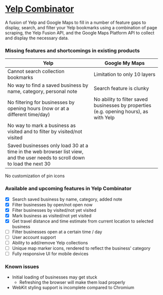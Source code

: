 # [Yelp Combinator](http://yelp-combinator.louiscohen.me)
A fusion of Yelp and Google Maps to fill in a number of feature gaps to display, search, and filter your Yelp bookmarks using a combination of page scraping, the Yelp Fusion API, and the Google Maps Platform API to collect and display the necessary data.

### Missing features and shortcomings in existing products
Yelp | Google My Maps
---- | --------------
Cannot search collection bookmarks | Limitation to only 10 layers
No way to find a saved business by name, category, personal note | Search feature is clunky
No filtering for businesses by opening hours (now or at a different time/day) | No ability to filter saved businesses by properties (e.g. opening hours), as with Yelp
No way to mark a business as visited and to filter by visited/not visited | 
Saved businesses only load 30 at a time in the web browser list view, and the user needs to scroll down to load the next 30 | 
No customization of pin icons

### Available and upcoming features in Yelp Combinator
- [x] Search saved business by name, category, added note
- [x] Filter businesses by open/not open now
- [x] Filter businesses by visited/not yet visited
- [x] Mark business as visited/not yet visited
- [x] Get travel distance and time estimate from current location to selected business
- [ ] Filter businesses open at a certain time / day
- [ ] User account support
- [ ] Ability to add/remove Yelp collections
- [ ] Unique map marker icons, rendered to reflect the business' category
- [ ] Fully responsive UI for mobile devices

### Known issues
* Initial loading of businesses may get stuck
  * Refreshing the browser will make them load properly
* WebKit styling support is incomplete compared to Chromium
